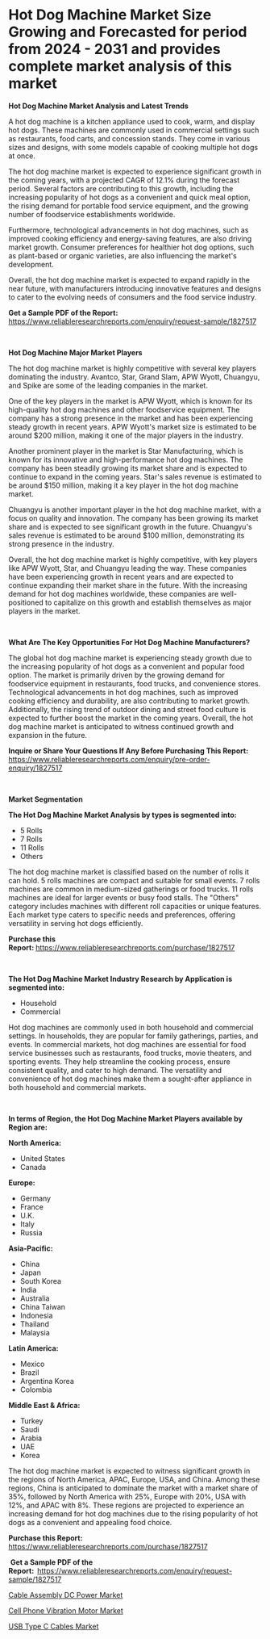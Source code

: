 <p><h1>Hot Dog Machine Market Size Growing and Forecasted for period from 2024 - 2031 and provides complete market analysis of this market</h1></p><p><strong>Hot Dog Machine Market Analysis and Latest Trends</strong></p>
<p><p>A hot dog machine is a kitchen appliance used to cook, warm, and display hot dogs. These machines are commonly used in commercial settings such as restaurants, food carts, and concession stands. They come in various sizes and designs, with some models capable of cooking multiple hot dogs at once.</p><p>The hot dog machine market is expected to experience significant growth in the coming years, with a projected CAGR of 12.1% during the forecast period. Several factors are contributing to this growth, including the increasing popularity of hot dogs as a convenient and quick meal option, the rising demand for portable food service equipment, and the growing number of foodservice establishments worldwide.</p><p>Furthermore, technological advancements in hot dog machines, such as improved cooking efficiency and energy-saving features, are also driving market growth. Consumer preferences for healthier hot dog options, such as plant-based or organic varieties, are also influencing the market's development.</p><p>Overall, the hot dog machine market is expected to expand rapidly in the near future, with manufacturers introducing innovative features and designs to cater to the evolving needs of consumers and the food service industry.</p></p>
<p><strong>Get a Sample PDF of the Report:&nbsp;</strong> <a href="https://www.reliableresearchreports.com/enquiry/request-sample/1827517">https://www.reliableresearchreports.com/enquiry/request-sample/1827517</a></p>
<p>&nbsp;</p>
<p><strong>Hot Dog Machine Major Market Players</strong></p>
<p><p>The hot dog machine market is highly competitive with several key players dominating the industry. Avantco, Star, Grand Slam, APW Wyott, Chuangyu, and Spike are some of the leading companies in the market.</p><p>One of the key players in the market is APW Wyott, which is known for its high-quality hot dog machines and other foodservice equipment. The company has a strong presence in the market and has been experiencing steady growth in recent years. APW Wyott's market size is estimated to be around $200 million, making it one of the major players in the industry.</p><p>Another prominent player in the market is Star Manufacturing, which is known for its innovative and high-performance hot dog machines. The company has been steadily growing its market share and is expected to continue to expand in the coming years. Star's sales revenue is estimated to be around $150 million, making it a key player in the hot dog machine market.</p><p>Chuangyu is another important player in the hot dog machine market, with a focus on quality and innovation. The company has been growing its market share and is expected to see significant growth in the future. Chuangyu's sales revenue is estimated to be around $100 million, demonstrating its strong presence in the industry.</p><p>Overall, the hot dog machine market is highly competitive, with key players like APW Wyott, Star, and Chuangyu leading the way. These companies have been experiencing growth in recent years and are expected to continue expanding their market share in the future. With the increasing demand for hot dog machines worldwide, these companies are well-positioned to capitalize on this growth and establish themselves as major players in the market.</p></p>
<p>&nbsp;</p>
<p><strong>What Are The Key Opportunities For Hot Dog Machine Manufacturers?</strong></p>
<p><p>The global hot dog machine market is experiencing steady growth due to the increasing popularity of hot dogs as a convenient and popular food option. The market is primarily driven by the growing demand for foodservice equipment in restaurants, food trucks, and convenience stores. Technological advancements in hot dog machines, such as improved cooking efficiency and durability, are also contributing to market growth. Additionally, the rising trend of outdoor dining and street food culture is expected to further boost the market in the coming years. Overall, the hot dog machine market is anticipated to witness continued growth and expansion in the future.</p></p>
<p><strong>Inquire or Share Your Questions If Any Before Purchasing This Report:</strong> <a href="https://www.reliableresearchreports.com/enquiry/pre-order-enquiry/1827517">https://www.reliableresearchreports.com/enquiry/pre-order-enquiry/1827517</a></p>
<p>&nbsp;</p>
<p><strong>Market Segmentation</strong></p>
<p><strong>The Hot Dog Machine Market Analysis by types is segmented into:</strong></p>
<p><ul><li>5 Rolls</li><li>7 Rolls</li><li>11 Rolls</li><li>Others</li></ul></p>
<p><p>The hot dog machine market is classified based on the number of rolls it can hold. 5 rolls machines are compact and suitable for small events. 7 rolls machines are common in medium-sized gatherings or food trucks. 11 rolls machines are ideal for larger events or busy food stalls. The "Others" category includes machines with different roll capacities or unique features. Each market type caters to specific needs and preferences, offering versatility in serving hot dogs efficiently.</p></p>
<p><strong>Purchase this Report:&nbsp;</strong><a href="https://www.reliableresearchreports.com/purchase/1827517">https://www.reliableresearchreports.com/purchase/1827517</a></p>
<p>&nbsp;</p>
<p><strong>The Hot Dog Machine Market Industry Research by Application is segmented into:</strong></p>
<p><ul><li>Household</li><li>Commercial</li></ul></p>
<p><p>Hot dog machines are commonly used in both household and commercial settings. In households, they are popular for family gatherings, parties, and events. In commercial markets, hot dog machines are essential for food service businesses such as restaurants, food trucks, movie theaters, and sporting events. They help streamline the cooking process, ensure consistent quality, and cater to high demand. The versatility and convenience of hot dog machines make them a sought-after appliance in both household and commercial markets.</p></p>
<p>&nbsp;</p>
<p><strong>In terms of Region, the Hot Dog Machine Market Players available by Region are:</strong></p>
<p>
    <p> <strong> North America: </strong>
        <ul>
            <li>United States</li>
            <li>Canada</li>
        </ul>
        </p> 
    <p> <strong> Europe: </strong>
        <ul>
            <li>Germany</li>
            <li>France</li>
            <li>U.K.</li>
            <li>Italy</li>
            <li>Russia</li>
        </ul>
        </p> 
    <p> <strong> Asia-Pacific: </strong>
        <ul>
            <li>China</li>
            <li>Japan</li>
            <li>South Korea</li>
            <li>India</li>
            <li>Australia</li>
            <li>China Taiwan</li>
            <li>Indonesia</li>
            <li>Thailand</li>
            <li>Malaysia</li>
        </ul>
        </p> 
    <p> <strong> Latin America: </strong>
        <ul>
            <li>Mexico</li>
            <li>Brazil</li>
            <li>Argentina Korea</li>
            <li>Colombia</li>
        </ul>
        </p> 
    <p> <strong> Middle East & Africa: </strong>
        <ul>
            <li>Turkey</li>
            <li>Saudi</li>
            <li>Arabia</li>
            <li>UAE</li>
            <li>Korea</li>
        </ul>
    </p>
    </p>
<p><p>The hot dog machine market is expected to witness significant growth in the regions of North America, APAC, Europe, USA, and China. Among these regions, China is anticipated to dominate the market with a market share of 35%, followed by North America with 25%, Europe with 20%, USA with 12%, and APAC with 8%. These regions are projected to experience an increasing demand for hot dog machines due to the rising popularity of hot dogs as a convenient and appealing food choice.</p></p>
<p><strong>Purchase this Report: </strong><a href="https://www.reliableresearchreports.com/purchase/1827517">https://www.reliableresearchreports.com/purchase/1827517</a></p>
<p>&nbsp;<strong>Get a Sample PDF of the Report:&nbsp;&nbsp;</strong><a href="https://www.reliableresearchreports.com/enquiry/request-sample/1827517">https://www.reliableresearchreports.com/enquiry/request-sample/1827517</a></p>
<p><strong></strong></p>
<p><p><a href="https://medium.com/@candicecromwelld63/cable-assembly-dc-power-market-insight-market-trends-growth-forecasted-from-2024-to-2031-5c547f98e840">Cable Assembly DC Power Market</a></p><p><a href="https://github.com/PeterParrish5/Market-Research-Report-List-4/blob/main/cell-phone-vibration-motor-market.md">Cell Phone Vibration Motor Market</a></p><p><a href="https://medium.com/@warren.edmunds45645/usb-type-c-cables-market-analysis-its-cagr-market-segmentation-and-global-industry-overview-b14ef914b706">USB Type C Cables Market</a></p></p>